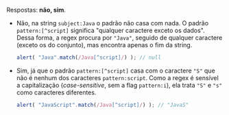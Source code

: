 Respostas: **não, sim**.

- Não, na string `subject:Java` o padrão não casa com nada. O padrão `pattern:[^script]` significa "qualquer caractere exceto os dados". Dessa forma, a regex procura por `"Java"`, seguido de qualquer caractere (exceto os do conjunto), mas encontra apenas o fim da string.

    ```js run
    alert( "Java".match(/Java[^script]/) ); // null
    ```

- Sim, já que o padrão `pattern:[^script]` casa com o caractere `"S"` que não é nenhum dos caracteres `pattern:script`. Como a regex é sensível a capitalização (*case-sensitive*, sem a flag `pattern:i`), ela trata `"S"` e `"s"` como caracteres diferentes.

    ```js run
    alert( "JavaScript".match(/Java[^script]/) ); // "JavaS"
    ```
